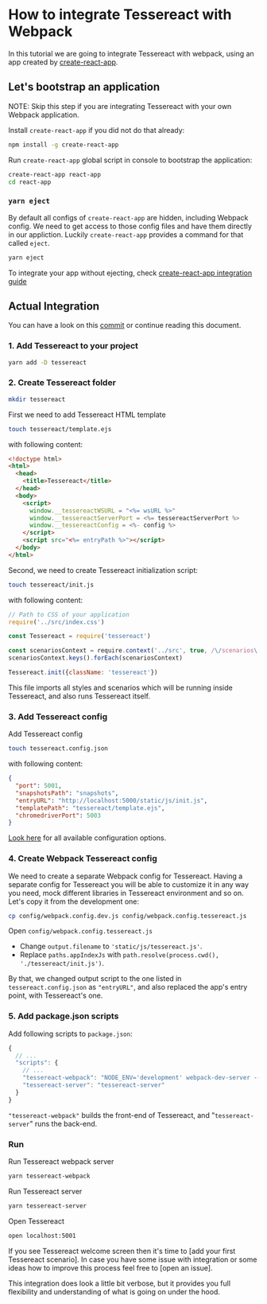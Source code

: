 # How to integrate Tessereact with Webpack

In this tutorial we are going to integrate Tessereact with webpack,
using an app created by [create-react-app](https://github.com/facebookincubator/create-react-app).

## Let's bootstrap an application

NOTE: Skip this step if you are integrating Tessereact with your own Webpack application.

Install `create-react-app` if you did not do that already:

```sh
npm install -g create-react-app
```

Run `create-react-app` global script in console to bootstrap the application:

```sh
create-react-app react-app
cd react-app
```

### `yarn eject`

By default all configs of `create-react-app` are hidden, including Webpack config.
We need to get access to those config files and have them directly in our appliction.
Luckily `create-react-app` provides a command for that called `eject`.

```sh
yarn eject
```

To integrate your app without ejecting, check [create-react-app integration guide](../create-react-app-integration.md)

## Actual Integration

You can have a look on this [commit](https://github.com/tessereact/tessereact/commit/118575ba8a5e95530b2fe5f169fc69131e22addd) or continue reading this document.

### 1. Add Tessereact to your project

```sh
yarn add -D tessereact
```

### 2. Create Tessereact folder

```sh
mkdir tessereact
```

First we need to add Tessereact HTML template

```sh
touch tessereact/template.ejs
```

with following content:

```html
<!doctype html>
<html>
  <head>
    <title>Tessereact</title>
  </head>
  <body>
    <script>
      window.__tessereactWSURL = "<%= wsURL %>"
      window.__tessereactServerPort = <%= tessereactServerPort %>
      window.__tessereactConfig = <%- config %>
    </script>
    <script src="<%= entryPath %>"></script>
  </body>
</html>

```

Second, we need to create Tessereact initialization script:

```sh
touch tessereact/init.js
```

with following content:

```js
// Path to CSS of your application
require('../src/index.css')

const Tessereact = require('tessereact')

const scenariosContext = require.context('../src', true, /\/scenarios\.jsx?$/)
scenariosContext.keys().forEach(scenariosContext)

Tessereact.init({className: 'tessereact'})
```

This file imports all styles and scenarios which will be running inside Tessereact,
and also runs Tessereact itself.

### 3. Add Tessereact config

Add Tessereact config

```sh
touch tessereact.config.json
```

with following content:

```json
{
  "port": 5001,
  "snapshotsPath": "snapshots",
  "entryURL": "http://localhost:5000/static/js/init.js",
  "templatePath": "tessereact/template.ejs",
  "chromedriverPort": 5003
}
```

[Look here](config.md) for all available configuration options.

### 4. Create Webpack Tessereact config

We need to create a separate Webpack config for Tessereact.
Having a separate config for Tessereact you will be able to customize
it in any way you need, mock different libraries in Tessereact environment and so on.
Let's copy it from the development one:

```sh
cp config/webpack.config.dev.js config/webpack.config.tessereact.js
```

Open `config/webpack.config.tessereact.js`

- Change `output.filename` to `'static/js/tessereact.js'`.
- Replace `paths.appIndexJs` with `path.resolve(process.cwd(), './tessereact/init.js')`.

By that, we changed output script to the one listed in `tessereact.config.json` as `"entryURL"`,
and also replaced the app's entry point, with Tessereact's one.

### 5. Add package.json scripts

Add following scripts to `package.json`:

```js
{
  // ...
  "scripts": {
    // ...
    "tessereact-webpack": "NODE_ENV='development' webpack-dev-server --config ./config/webpack.config.tessereact.js --port 5000",
    "tessereact-server": "tessereact-server"
  }
}
```

`"tessereact-webpack"` builds the front-end of Tessereact, and "`tessereact-server`" runs the back-end.

### Run

Run Tessereact webpack server

```sh
yarn tessereact-webpack
```

Run Tessereact server

```sh
yarn tessereact-server
```

Open Tessereact

```sh
open localhost:5001
```

If you see Tessereact welcome screen then it's time to [add your first Tessereact scenario].
In case you have some issue with integration or some ideas how to improve this process feel free to [open an issue].

This integration does look a little bit verbose, but it provides you full flexibility and understanding of what is going on under the hood.
